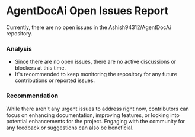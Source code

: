 # AgentDocAi Open Issues Report

Currently, there are no open issues in the Ashish94312/AgentDocAi repository.

### Analysis
- Since there are no open issues, there are no active discussions or blockers at this time.
- It's recommended to keep monitoring the repository for any future contributions or reported issues.

### Recommendation
While there aren't any urgent issues to address right now, contributors can focus on enhancing documentation, improving features, or looking into potential enhancements for the project. Engaging with the community for any feedback or suggestions can also be beneficial.